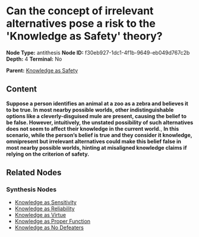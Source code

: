 # Can the concept of irrelevant alternatives pose a risk to the 'Knowledge as Safety' theory?

**Node Type:** antithesis
**Node ID:** f30eb927-1dc1-4f1b-9649-eb049d767c2b
**Depth:** 4
**Terminal:** No

**Parent:** [Knowledge as Safety](knowledge-as-safety-synthesis-318c0c29-f421-450e-b461-6d3a23bebd45.md)

## Content

**Suppose a person identifies an animal at a zoo as a zebra and believes it to be true. In most nearby possible worlds, other indistinguishable options like a cleverly-disguised mule are present, causing the belief to be false. However, intuitively, the unstated possibility of such alternatives does not seem to affect their knowledge in the current world.**, **In this scenario, while the person’s belief is true and they consider it knowledge, omnipresent but irrelevant alternatives could make this belief false in most nearby possible worlds, hinting at misaligned knowledge claims if relying on the criterion of safety.**

## Related Nodes

### Synthesis Nodes

- [Knowledge as Sensitivity](knowledge-as-sensitivity-synthesis-1a55e996-5d9f-44c9-ad2f-2e721f927a55.md)
- [Knowledge as Reliability](knowledge-as-reliability-synthesis-6664cdbd-1547-4ac1-be1b-f695014e7d8c.md)
- [Knowledge as Virtue](knowledge-as-virtue-synthesis-bbd71517-1017-4ddf-aa5d-938b5e21c239.md)
- [Knowledge as Proper Function](knowledge-as-proper-function-synthesis-1932433f-7130-411e-bbca-aa0f177cb80f.md)
- [Knowledge as No Defeaters](knowledge-as-no-defeaters-synthesis-4b3a51f1-6e5a-4bd9-8573-86ba2689d182.md)
